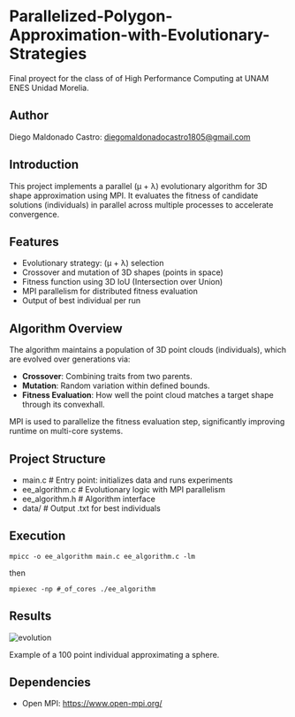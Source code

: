 # Parallelized-Polygon-Approximation-with-Evolutionary-Strategies

Final proyect for the class of of High Performance Computing at UNAM ENES Unidad Morelia.

## Author

Diego Maldonado Castro: diegomaldonadocastro1805@gmail.com

## Introduction

This project implements a parallel (μ + λ) evolutionary algorithm for 3D shape approximation using MPI. It evaluates the fitness of candidate solutions (individuals) in parallel across multiple processes to accelerate convergence. 



## Features

- Evolutionary strategy: (μ + λ) selection
- Crossover and mutation of 3D shapes (points in space)
- Fitness function using 3D IoU (Intersection over Union)
- MPI parallelism for distributed fitness evaluation
- Output of best individual per run



## Algorithm Overview

The algorithm maintains a population of 3D point clouds (individuals), which are evolved over generations via:
- **Crossover**: Combining traits from two parents.
- **Mutation**: Random variation within defined bounds.
- **Fitness Evaluation**: How well the point cloud matches a target shape through its convexhall.

MPI is used to parallelize the fitness evaluation step, significantly improving runtime on multi-core systems.

## Project Structure

-  main.c # Entry point: initializes data and runs experiments
- ee_algorithm.c # Evolutionary logic with MPI parallelism
- ee_algorithm.h # Algorithm interface
- data/ # Output .txt for best individuals

## Execution
```
mpicc -o ee_algorithm main.c ee_algorithm.c -lm
```

then

```
mpiexec -np #_of_cores ./ee_algorithm
```

## Results

![evolution](https://github.com/user-attachments/assets/e90a3ba1-f013-4e77-b313-6ca254c67cb3)

Example of a 100 point individual approximating a sphere.

## Dependencies

- Open MPI: https://www.open-mpi.org/
